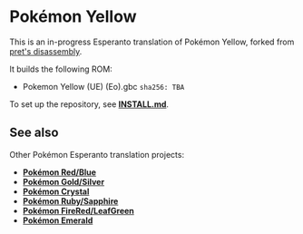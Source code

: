 # Pokémon Yellow

This is an in-progress Esperanto translation of Pokémon Yellow, forked from [pret's disassembly][original].

It builds the following ROM:

- Pokemon Yellow (UE) (Eo).gbc `sha256: TBA`

To set up the repository, see [**INSTALL.md**](INSTALL.md).


## See also

Other Pokémon Esperanto translation projects:

- [**Pokémon Red/Blue**][pokered]
- [**Pokémon Gold/Silver**][pokegold]
- [**Pokémon Crystal**][pokecrystal]
- [**Pokémon Ruby/Sapphire**][pokeruby]
- [**Pokémon FireRed/LeafGreen**][pokefirered]
- [**Pokémon Emerald**][pokeemerald]

[pokered]: https://github.com/waicalibre/pokered-eo
[original]: https://github.com/pret/pokeyellow
[pokegold]: https://github.com/waicalibre/pokegold-eo
[pokecrystal]: https://github.com/waicalibre/pokecrystal-eo
[pokeruby]: https://github.com/waicalibre/pokeruby-eo
[pokefirered]: https://github.com/waicalibre/pokefirered-eo
[pokeemerald]: https://github.com/waicalibre/pokeemerald-eo
